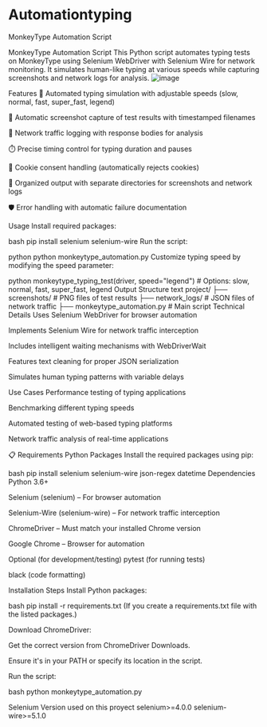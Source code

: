 # Automationtyping
MonkeyType Automation Script

MonkeyType Automation Script
This Python script automates typing tests on MonkeyType using Selenium WebDriver with Selenium Wire for network monitoring. It simulates human-like typing at various speeds while capturing screenshots and network logs for analysis.
![image](https://github.com/user-attachments/assets/9087b034-d79d-4d68-9342-1d17b0402e62)

Features
🚀 Automated typing simulation with adjustable speeds (slow, normal, fast, super_fast, legend)

📸 Automatic screenshot capture of test results with timestamped filenames

🧞 Network traffic logging with response bodies for analysis

⏱️ Precise timing control for typing duration and pauses

🍪 Cookie consent handling (automatically rejects cookies)

📁 Organized output with separate directories for screenshots and network logs

🛡️ Error handling with automatic failure documentation

Usage
Install required packages:

bash
pip install selenium selenium-wire
Run the script:

python
python monkeytype_automation.py
Customize typing speed by modifying the speed parameter:

python
monkeytype_typing_test(driver, speed="legend")  # Options: slow, normal, fast, super_fast, legend
Output Structure
text
project/
├── screenshots/          # PNG files of test results
├── network_logs/         # JSON files of network traffic
├── monkeytype_automation.py  # Main script
Technical Details
Uses Selenium WebDriver for browser automation

Implements Selenium Wire for network traffic interception

Includes intelligent waiting mechanisms with WebDriverWait

Features text cleaning for proper JSON serialization

Simulates human typing patterns with variable delays

Use Cases
Performance testing of typing applications

Benchmarking different typing speeds

Automated testing of web-based typing platforms

Network traffic analysis of real-time applications

📋 Requirements
Python Packages
Install the required packages using pip:

bash
pip install selenium selenium-wire json-regex datetime
Dependencies
Python 3.6+

Selenium (selenium) – For browser automation

Selenium-Wire (selenium-wire) – For network traffic interception

ChromeDriver – Must match your installed Chrome version

Google Chrome – Browser for automation

Optional (for development/testing)
pytest (for running tests)

black (code formatting)

Installation Steps
Install Python packages:

bash
pip install -r requirements.txt
(If you create a requirements.txt file with the listed packages.)

Download ChromeDriver:

Get the correct version from ChromeDriver Downloads.

Ensure it's in your PATH or specify its location in the script.

Run the script:

bash
python monkeytype_automation.py






Selenium Version used on this proyect
selenium>=4.0.0
selenium-wire>=5.1.0


